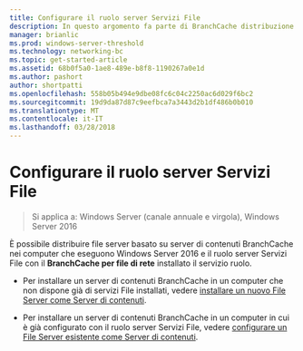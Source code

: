 ```yaml
---
title: Configurare il ruolo server Servizi File
description: In questo argomento fa parte di BranchCache distribuzione Guide per Windows Server 2016, che illustra come distribuire BranchCache in modalità cache distribuita e ospitato per ottimizzare l'utilizzo della larghezza di banda WAN nelle succursali
manager: brianlic
ms.prod: windows-server-threshold
ms.technology: networking-bc
ms.topic: get-started-article
ms.assetid: 68b0f5a0-1ae8-489e-b8f8-1190267a0e1d
ms.author: pashort
author: shortpatti
ms.openlocfilehash: 558b05b494e9dbe08fc6c04c2250ac6d029f6bc2
ms.sourcegitcommit: 19d9da87d87c9eefbca7a3443d2b1df486b0b010
ms.translationtype: MT
ms.contentlocale: it-IT
ms.lasthandoff: 03/28/2018
---
```

# <a name="configure-the-file-services-server-role"></a>Configurare il ruolo server Servizi File

>Si applica a: Windows Server (canale annuale e virgola), Windows Server 2016

È possibile distribuire file server basato su server di contenuti BranchCache nei computer che eseguono Windows Server 2016 e il ruolo server Servizi File con il **BranchCache per file di rete** installato il servizio ruolo.  
  
-   Per installare un server di contenuti BranchCache in un computer che non dispone già di servizi File installati, vedere [installare un nuovo File Server come Server di contenuti](../../branchcache/deploy/Install-a-New-File-Server-as-a-Content-Server.md).  
  
-   Per installare un server di contenuti BranchCache in un computer in cui è già configurato con il ruolo server Servizi File, vedere [configurare un File Server esistente come Server di contenuti](../../branchcache/deploy/Configure-an-Existing-File-Server-as-a-Content-Server.md).  
  


